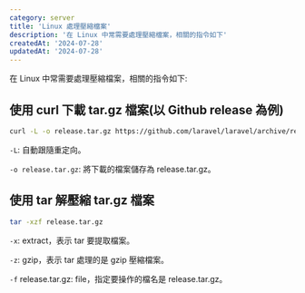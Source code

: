 ```yaml
---
category: server
title: 'Linux 處理壓縮檔案'
description: '在 Linux 中常需要處理壓縮檔案，相關的指令如下'
createdAt: '2024-07-28'
updatedAt: '2024-07-28'
---
```


在 Linux 中常需要處理壓縮檔案，相關的指令如下:

## 使用 curl 下載 tar.gz 檔案(以 Github release 為例)

```sh
curl -L -o release.tar.gz https://github.com/laravel/laravel/archive/refs/tags/v11.1.4.tar.gz
```

`-L`: 自動跟隨重定向。

`-o release.tar.gz`: 將下載的檔案儲存為 release.tar.gz。

## 使用 tar 解壓縮 tar.gz 檔案

```sh
tar -xzf release.tar.gz
```

`-x`: extract，表示 tar 要提取檔案。

`-z`: gzip，表示 tar 處理的是 gzip 壓縮檔案。

`-f` release.tar.gz: file，指定要操作的檔名是 release.tar.gz。
